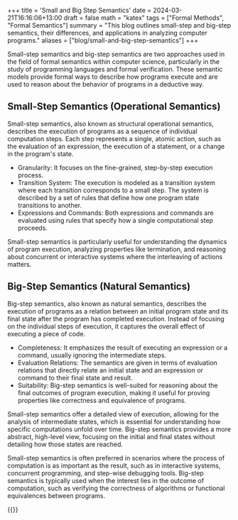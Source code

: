+++
title = 'Small and Big Step Semantics'
date = 2024-03-21T16:16:06+13:00
draft = false
math = "katex"
tags = ["Formal Methods", "Formal Semantics"]
summary = "This blog outlines small-step and big-step semantics, their differences, and applications in analyzing computer programs."
aliases = ["blog/small-and-big-step-semantics"]
+++

Small-step semantics and big-step semantics are two approaches used in the field of formal semantics within computer science, particularly in the study of programming languages and formal verification. These semantic models provide formal ways to describe how programs execute and are used to reason about the behavior of programs in a deductive way.

## Small-Step Semantics (Operational Semantics)

Small-step semantics, also known as structural operational semantics, describes the execution of programs as a sequence of individual computation steps. Each step represents a single, atomic action, such as the evaluation of an expression, the execution of a statement, or a change in the program's state.

- Granularity: It focuses on the fine-grained, step-by-step execution process.
- Transition System: The execution is modeled as a transition system where each transition corresponds to a small step. The system is described by a set of rules that define how one program state transitions to another.
- Expressions and Commands: Both expressions and commands are evaluated using rules that specify how a single computational step proceeds.

Small-step semantics is particularly useful for understanding the dynamics of program execution, analyzing properties like termination, and reasoning about concurrent or interactive systems where the interleaving of actions matters.

## Big-Step Semantics (Natural Semantics)

Big-step semantics, also known as natural semantics, describes the execution of programs as a relation between an initial program state and its final state after the program has completed execution. Instead of focusing on the individual steps of execution, it captures the overall effect of executing a piece of code.

- Completeness: It emphasizes the result of executing an expression or a command, usually ignoring the intermediate steps.
- Evaluation Relations: The semantics are given in terms of evaluation relations that directly relate an initial state and an expression or command to their final state and result.
- Suitability: Big-step semantics is well-suited for reasoning about the final outcomes of program execution, making it useful for proving properties like correctness and equivalence of programs.

Small-step semantics offer a detailed view of execution, allowing for the analysis of intermediate states, which is essential for understanding how specific computations unfold over time. Big-step semantics provides a more abstract, high-level view, focusing on the initial and final states without detailing how those states are reached.

Small-step semantics is often preferred in scenarios where the process of computation is as important as the result, such as in interactive systems, concurrent programming, and step-wise debugging tools. Big-step semantics is typically used when the interest lies in the outcome of computation, such as verifying the correctness of algorithms or functional equivalences between programs.

{{<post-socials page_content_type="blog" telegram_post_id="11" x_post_id="1774985590670573849">}}
